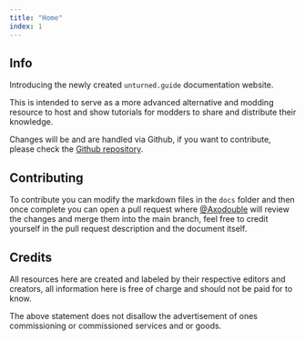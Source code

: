 ```yaml
---
title: "Home"
index: 1
---
```


## Info

Introducing the newly created `unturned.guide` documentation website.

This is intended to serve as a more advanced alternative and modding resource to host and show tutorials for modders to share and distribute their knowledge.

Changes will be and are handled via Github, if you want to contribute, please check the [Github repository](https://github.com/axodouble/unturned.guide).

## Contributing

To contribute you can modify the markdown files in the `docs` folder and then once complete you can open a pull request where [@Axodouble](https://github.com/axodouble) will review the changes and merge them into the main branch, feel free to credit yourself in the pull request description and the document itself.

## Credits

All resources here are created and labeled by their respective editors and creators, all information here is free of charge and should not be paid for to know.

The above statement does not disallow the advertisement of ones commissioning or commissioned services and or goods.
